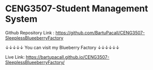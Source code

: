 # CENG3507-Student Management System
Github Repository Link : https://github.com/BartuPacall/CENG3507-SleeplessBlueeberryFactory

↓↓↓↓↓ You can visit my Blueberry Factory ↓↓↓↓↓↓

Live Link: https://bartupacall.github.io/CENG3507-SleeplessBlueeberryFactory/

